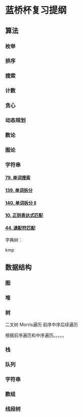 # 蓝桥杯复习提纲

## 算法

### 枚举



### 排序



### 搜索



### 计数



### 贪心



### 动态规划



### 数论



### 图论



### 字符串

#### [79. 单词搜索](https://leetcode-cn.com/problems/word-search/)

#### [139. 单词拆分](https://leetcode-cn.com/problems/word-break/)

#### [140. 单词拆分 II](https://leetcode-cn.com/problems/word-break-ii/)

#### [10. 正则表达式匹配](https://leetcode-cn.com/problems/regular-expression-matching/)

#### [44. 通配符匹配](https://leetcode-cn.com/problems/wildcard-matching/)

字典树：

kmp

## 数据结构

### 图



### 堆



### 树

二叉树 Morris遍历  前序中序后续遍历

根据前序遍历和中序遍历。。。。。



### 栈



### 队列



### 字符串



### 数组



### 线段树

